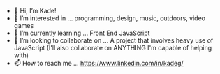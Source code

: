 - 👋 Hi, I’m Kade!
- 👀 I’m interested in ... programming, design, music, outdoors, video games
- 🌱 I’m currently learning ... Front End JavaScript
- 💞️ I’m looking to collaborate on ... A project that involves heavy use of JavaScript (I'll also collaborate on ANYTHING I'm capable of helping with)
- 📫 How to reach me ... https://www.linkedin.com/in/kadeg/

<!---
cyberkade/cyberkade is a ✨ special ✨ repository because its `README.md` (this file) appears on your GitHub profile.
You can click the Preview link to take a look at your changes.
--->
